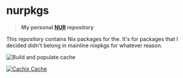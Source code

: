 # nurpkgs

> **My personal [NUR](https://github.com/nix-community/NUR) repository**

This repository contains Nix packages for the. It's for packages that I decided
didn't belong in mainline nixpkgs for whatever reason.

<!-- Remove this if you don't use github actions -->

![Build and populate cache](https://github.com/TheColorman/nurpkgs/workflows/Build%20and%20populate%20cache/badge.svg)

<!--
Uncomment this if you use travis:

[![Build Status](https://travis-ci.com/<YOUR_TRAVIS_USERNAME>/nur-packages.svg?branch=master)](https://travis-ci.com/<YOUR_TRAVIS_USERNAME>/nur-packages)
-->

[![Cachix Cache](https://img.shields.io/badge/cachix-colormannurpkgs-blue.svg)](https://colormannurpkgs.cachix.org)
